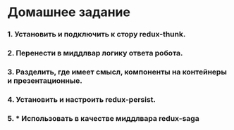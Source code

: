 # Домашнее задание

### 1. Установить и подключить к стору redux-thunk.
### 2. Перенести в миддлвар логику ответа робота.
### 3. Разделить, где имеет смысл, компоненты на контейнеры и презентационные.
### 4. Установить и настроить redux-persist.
### 5. * Использовать в качестве миддлвара redux-saga